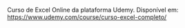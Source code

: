 Curso de Excel Online da plataforma Udemy.
Disponível em: https://www.udemy.com/course/curso-excel-completo/

